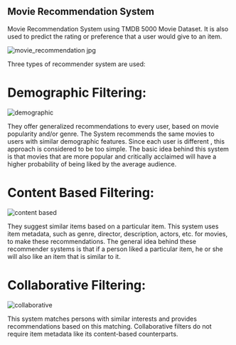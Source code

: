 ## Movie Recommendation System
Movie Recommendation System using TMDB 5000 Movie Dataset. It is also used to predict the rating or preference that a user would give to an item.

![movie_recommendation jpg](https://user-images.githubusercontent.com/55571522/65369433-4e4faf80-dc6a-11e9-913d-65bedf0f7bbb.jpg)


Three types of recommender system are used:
 # Demographic Filtering:
 ![demographic](https://user-images.githubusercontent.com/55571522/65369462-bb634500-dc6a-11e9-96b5-1d478a52bfc8.jpeg)

 They offer generalized recommendations to every user, based on movie popularity and/or genre. The System recommends the same movies to users with similar demographic features. Since each user is different , this approach is considered to be too simple. The basic idea behind this system is that movies that are more popular and critically acclaimed will have a higher probability of being liked by the average audience.
 # Content Based Filtering:
 ![content based](https://user-images.githubusercontent.com/55571522/65369470-f4031e80-dc6a-11e9-8fd0-61f9f923d70a.png)

 They suggest similar items based on a particular item. This system uses item metadata, such as genre, director, description, actors, etc. for movies, to make these recommendations. The general idea behind these recommender systems is that if a person liked a particular item, he or she will also like an item that is similar to it.
 # Collaborative Filtering:
 ![collaborative](https://user-images.githubusercontent.com/55571522/65369485-34629c80-dc6b-11e9-8333-d321aead184a.png)

 This system matches persons with similar interests and provides recommendations based on this matching. Collaborative filters do not require item metadata like its content-based counterparts.
 
 
 
 
